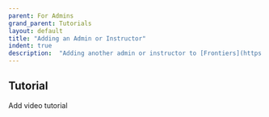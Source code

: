 ```yaml
---
parent: For Admins
grand_parent: Tutorials
layout: default
title: "Adding an Admin or Instructor"
indent: true
description:  "Adding another admin or instructor to [Frontiers](https://frontiers-qa.dokku-00.cs.ucsb.edu/)."
---
```


## Tutorial

Add video tutorial
